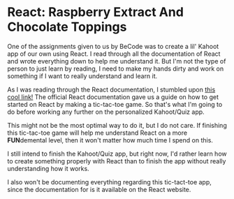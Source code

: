 # React: Raspberry Extract And Chocolate Toppings
One of the assignments given to us by BeCode was to create a lil' Kahoot app of our own using React.
I read through all the documentation of React and wrote everything down to help me understand it.
But I'm not the type of person to just learn by reading, I need to make my hands dirty and work on something if I want to really understand and learn it.

As I was reading through the React documentation, I stumbled upon [this cool link!](https://reactjs.org/tutorial/tutorial.html)
The official React documentation gave us a guide on how to get started on React by making a tic-tac-toe game.
So that's what I'm going to do before working any further on the personalized Kahoot/Quiz app.

This might not be the most optimal way to do it, but I do not care.
If finishing this tic-tac-toe game will help me understand React on a more **FUN**demental level, then it won't matter how much time I spend on this.

I still intend to finish the Kahoot/Quiz app, but right now, I'd rather learn how to create something properly with React than to finish the app without really understanding how it works.

I also won't be documenting everything regarding this tic-tact-toe app, since the documentation for is it available on the React website.